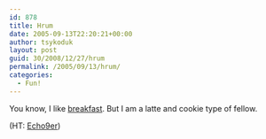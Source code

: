```yaml
---
id: 878
title: Hrum
date: 2005-09-13T22:20:21+00:00
author: tsykoduk
layout: post
guid: 30/2008/12/27/hrum
permalink: /2005/09/13/hrum/
categories:
  - Fun!
---
```

<p>You know, I like <a href="https://greg.nokes.name/Breakfast.wmv">breakfast</a>. But I am a latte and cookie type of fellow.</p>


<p>(HT: <a href="http://www.echo9er.net/blog/?p=166">Echo9er</a>)</p>